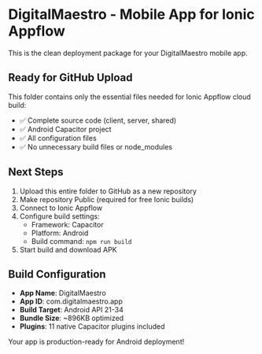 # DigitalMaestro - Mobile App for Ionic Appflow

This is the clean deployment package for your DigitalMaestro mobile app.

## Ready for GitHub Upload

This folder contains only the essential files needed for Ionic Appflow cloud build:

- ✅ Complete source code (client, server, shared)
- ✅ Android Capacitor project 
- ✅ All configuration files
- ✅ No unnecessary build files or node_modules

## Next Steps

1. Upload this entire folder to GitHub as a new repository
2. Make repository Public (required for free Ionic builds)
3. Connect to Ionic Appflow
4. Configure build settings:
   - Framework: Capacitor
   - Platform: Android
   - Build command: `npm run build`
5. Start build and download APK

## Build Configuration

- **App Name**: DigitalMaestro
- **App ID**: com.digitalmaestro.app
- **Build Target**: Android API 21-34
- **Bundle Size**: ~896KB optimized
- **Plugins**: 11 native Capacitor plugins included

Your app is production-ready for Android deployment!